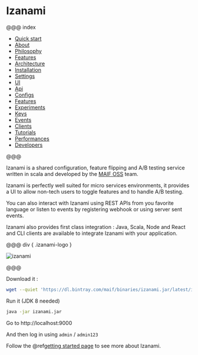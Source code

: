 # Izanami


@@@ index

 * [Quick start](quickstart.md)
 * [About](about.md)
 * [Philosophy](philosophy.md)
 * [Features](features.md)
 * [Architecture](architecture/index.md)
 * [Installation](getizanami/index.md)
 * [Settings](settings/index.md)
 * [UI](ui.md)
 * [Api](api.md)
 * [Configs](configs/index.md)
 * [Features](features/index.md)
 * [Experiments](experiments/index.md)
 * [Keys](keys.md)
 * [Events](events.md)
 * [Clients](clients/index.md)
 * [Tutorials](tutorials/index.md)
 * [Performances](performances.md)
 * [Developers](developers/index.md)

@@@

Izanami is a shared configuration, feature flipping and A/B testing service written in scala and developed by the <a href="https://maif.github.io/" target="_blank">MAIF OSS</a> team.

Izanami is perfectly well suited for micro services environments, it provides a UI to allow non-tech users to toggle features and to handle A/B testing.

You can also interact with Izanami using REST APIs from you favorite language or listen to events by registering webhook or using server sent events.

Izanami also provides first class integration : Java, Scala, Node and React and CLI clients are available to integrate Izanami with your application.

@@@ div { .izanami-logo }

![izanami](img/izanami.gif)   

@@@


Download it :


```bash
wget --quiet 'https://dl.bintray.com/maif/binaries/izanami.jar/latest/izanami.jar'
```

Run it (JDK 8 needed)

```zsh
java -jar izanami.jar
```

Go to http://localhost:9000

And then log in using `admin` / `admin123`

Follow the @ref[getting started page](quickstart.md) to see more about Izanami.  
